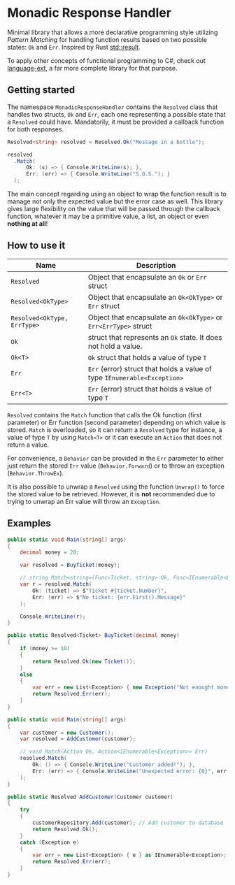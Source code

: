 # Monadic Response Handler

Minimal library that allows a more declarative programming style utilizing *Pattern Matching* for handling function results based on two possible states: `Ok` and `Err`. Inspired by Rust [std::result](https://doc.rust-lang.org/std/result/).

To apply other concepts of functional programming to C#, check out [language-ext](https://github.com/louthy/language-ext), a far more complete library for that purpose.

## Getting started

The namespace `MonadicResponseHandler` contains the `Resolved` class that handles two structs, `Ok` and `Err`, each one representing a possible state that a `Resolved` could have. Mandatorily, it must be provided a callback function for both responses.

```C#
Resolved<string> resolved = Resolved.Ok("Message in a bottle");

resolved
  .Match(
      Ok: (s) => { Console.WriteLine(s); },
      Err: (err) => { Console.WriteLine("S.O.S."); }
  );
```

The main concept regarding using an object to wrap the function result is to manage not only the expected value but the error case as well. This library gives large flexibility on the value that will be passed through the callback function, whatever it may be a primitive value, a list, an object or even **nothing at all**!

## How to use it

| Name                        | Description                                                              |
|-----------------------------|--------------------------------------------------------------------------|
| `Resolved`                  | Object that encapsulate an `Ok` or `Err` struct                          |
| `Resolved<OkType>`          | Object that encapsulate an `Ok<OkType>` or `Err` struct                  |
| `Resolved<OkType, ErrType>` | Object that encapsulate an `Ok<OkType>` or `Err<ErrType>` struct         |
| `Ok`                        | struct that represents an `Ok` state. It does not hold a value.          |
| `Ok<T>`                     | `Ok` struct that holds a value of type `T`                               |
| `Err`                       | `Err` (error) struct that holds a value of type `IEnumerable<Exception>` |
| `Err<T>`                    | `Err` (error) struct that holds a value of type `T`                      |

`Resolved` contains the `Match` function that calls the Ok function (first parameter) or Err function (second parameter) depending on which value is stored. `Match` is overloaded, so it can return a `Resolved` type for instance, a value of type `T` by using `Match<T>` or it can execute an `Action` that does not return a value.

For convenience, a `Behavior` can be provided in the `Err` parameter to either just return the stored `Err` value (`Behavior.Forward`) or to throw an exception (`Behavior.ThrowEx`).

It is also possible to unwrap a `Resolved` using the function `Unwrap()` to force the stored value to be retrieved. However, it is **not** recommended due to trying to unwrap an Err value will throw an `Exception`.

## Examples

```C#
public static void Main(string[] args)
{
    decimal money = 20;

    var resolved = BuyTicket(money);

    // string Match<string>(Func<Ticket, string> Ok, Func<IEnumerable<Exception>, string> Err)
    var r = resolved.Match(
        Ok: (ticket) => $"Ticket #{ticket.Number}",
        Err: (err) => $"No ticket: {err.First().Message}"
    );

    Console.WriteLine(r);
}

public static Resolved<Ticket> BuyTicket(decimal money)
{
    if (money >= 10)
    {
        return Resolved.Ok(new Ticket());
    }
    else
    {
        var err = new List<Exception> { new Exception("Not enought money") } as IEnumerable<Exception>;
        return Resolved.Err(err);
    }
}
```

```C#
public static void Main(string[] args)
{
    var customer = new Customer();
    var resolved = AddCustomer(customer);

    // void Match(Action Ok, Action<IEnumerable<Exception>> Err)
    resolved.Match(
        Ok: () => { Console.WriteLine("Customer added!"); },
        Err: (err) => { Console.WriteLine("Unexpected error: {0}", err.First().Message); }
    );
}

public static Resolved AddCustomer(Customer customer)
{
    try
    {
        customerRepository.Add(customer); // Add customer to database
        return Resolved.Ok();
    }
    catch (Exception e)
    {
        var err = new List<Exception> { e } as IEnumerable<Exception>;
        return Resolved.Err(err);
    }
}
```